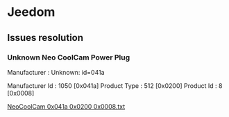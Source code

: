 # Jeedom

## Issues resolution

### Unknown Neo CoolCam Power Plug

Manufacturer : Unknown: id=041a

Manufacturer Id : 1050 [0x041a] Product Type : 512 [0x0200] Product Id : 8 [0x0008]

[NeoCoolCam 0x041a 0x0200 0x0008.txt](./NeoCoolCam%200x041a%200x0200%200x0008.txt)

